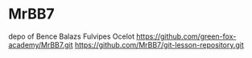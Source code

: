 # MrBB7
depo of Bence Balazs Fulvipes Ocelot 
https://github.com/green-fox-academy/MrBB7.git
https://github.com/MrBB7/git-lesson-repository.git

